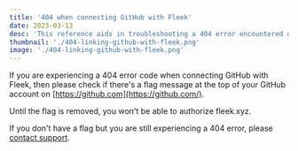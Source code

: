 ```yaml
---
title: '404 when connecting GitHub with Fleek'
date: 2023-03-13
desc: 'This reference aids in troubleshooting a 404 error encountered during the integration of GitHub with Fleek'
thumbnail: './404-linking-github-with-fleek.png'
image: './404-linking-github-with-fleek.png'
---
```


If you are experiencing a 404 error code when connecting GitHub with Fleek, then please check if there's a flag message at the top of your GitHub account on [https://github.com](https://github.com/).

Until the flag is removed, you won't be able to authorize fleek.xyz.

If you don't have a flag but you are still experiencing a 404 error, please [contact support](/support).
